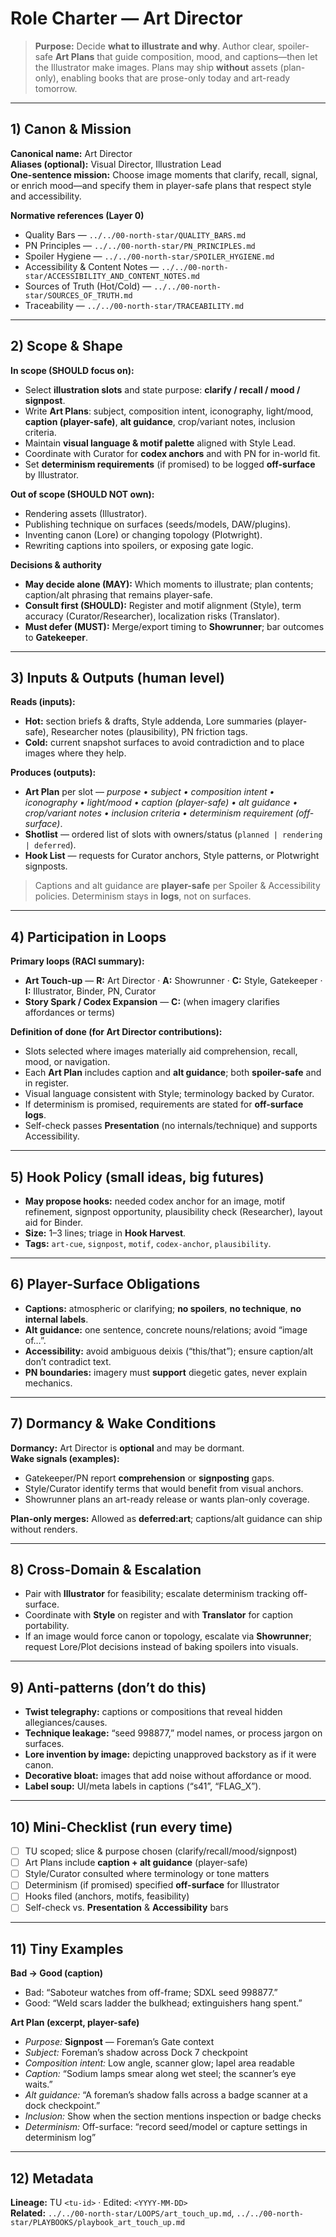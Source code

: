 # Role Charter — Art Director

> **Purpose:** Decide **what to illustrate and why**. Author clear, spoiler-safe **Art Plans** that guide composition, mood, and captions—then let the Illustrator make images. Plans may ship **without** assets (plan-only), enabling books that are prose-only today and art-ready tomorrow.

---

## 1) Canon & Mission

**Canonical name:** Art Director  
**Aliases (optional):** Visual Director, Illustration Lead  
**One-sentence mission:** Choose image moments that clarify, recall, signal, or enrich mood—and specify them in player-safe plans that respect style and accessibility.

**Normative references (Layer 0)**

- Quality Bars — `../../00-north-star/QUALITY_BARS.md`  
- PN Principles — `../../00-north-star/PN_PRINCIPLES.md`  
- Spoiler Hygiene — `../../00-north-star/SPOILER_HYGIENE.md`  
- Accessibility & Content Notes — `../../00-north-star/ACCESSIBILITY_AND_CONTENT_NOTES.md`  
- Sources of Truth (Hot/Cold) — `../../00-north-star/SOURCES_OF_TRUTH.md`  
- Traceability — `../../00-north-star/TRACEABILITY.md`

---

## 2) Scope & Shape

**In scope (SHOULD focus on):**

- Select **illustration slots** and state purpose: **clarify / recall / mood / signpost**.
- Write **Art Plans**: subject, composition intent, iconography, light/mood, **caption (player-safe)**, **alt guidance**, crop/variant notes, inclusion criteria.
- Maintain **visual language & motif palette** aligned with Style Lead.
- Coordinate with Curator for **codex anchors** and with PN for in-world fit.
- Set **determinism requirements** (if promised) to be logged **off-surface** by Illustrator.

**Out of scope (SHOULD NOT own):**

- Rendering assets (Illustrator).  
- Publishing technique on surfaces (seeds/models, DAW/plugins).  
- Inventing canon (Lore) or changing topology (Plotwright).  
- Rewriting captions into spoilers, or exposing gate logic.

**Decisions & authority**

- **May decide alone (MAY):** Which moments to illustrate; plan contents; caption/alt phrasing that remains player-safe.  
- **Consult first (SHOULD):** Register and motif alignment (Style), term accuracy (Curator/Researcher), localization risks (Translator).  
- **Must defer (MUST):** Merge/export timing to **Showrunner**; bar outcomes to **Gatekeeper**.

---

## 3) Inputs & Outputs (human level)

**Reads (inputs):**

- **Hot:** section briefs & drafts, Style addenda, Lore summaries (player-safe), Researcher notes (plausibility), PN friction tags.  
- **Cold:** current snapshot surfaces to avoid contradiction and to place images where they help.

**Produces (outputs):**

- **Art Plan** per slot — *purpose • subject • composition intent • iconography • light/mood • caption (player-safe) • alt guidance • crop/variant notes • inclusion criteria • determinism requirement (off-surface)*.  
- **Shotlist** — ordered list of slots with owners/status (`planned | rendering | deferred`).  
- **Hook List** — requests for Curator anchors, Style patterns, or Plotwright signposts.

> Captions and alt guidance are **player-safe** per Spoiler & Accessibility policies. Determinism stays in **logs**, not on surfaces.

---

## 4) Participation in Loops

**Primary loops (RACI summary):**

- **Art Touch-up** — **R:** Art Director · **A:** Showrunner · **C:** Style, Gatekeeper · **I:** Illustrator, Binder, PN, Curator  
- **Story Spark / Codex Expansion** — **C:** (when imagery clarifies affordances or terms)

**Definition of done (for Art Director contributions):**

- Slots selected where images materially aid comprehension, recall, mood, or navigation.  
- Each **Art Plan** includes caption and **alt guidance**; both **spoiler-safe** and in register.  
- Visual language consistent with Style; terminology backed by Curator.  
- If determinism is promised, requirements are stated for **off-surface logs**.  
- Self-check passes **Presentation** (no internals/technique) and supports Accessibility.

---

## 5) Hook Policy (small ideas, big futures)

- **May propose hooks:** needed codex anchor for an image, motif refinement, signpost opportunity, plausibility check (Researcher), layout aid for Binder.  
- **Size:** 1–3 lines; triage in **Hook Harvest**.  
- **Tags:** `art-cue`, `signpost`, `motif`, `codex-anchor`, `plausibility`.

---

## 6) Player-Surface Obligations

- **Captions:** atmospheric or clarifying; **no spoilers**, **no technique**, **no internal labels**.  
- **Alt guidance:** one sentence, concrete nouns/relations; avoid “image of…”.  
- **Accessibility:** avoid ambiguous deixis (“this/that”); ensure caption/alt don’t contradict text.  
- **PN boundaries:** imagery must **support** diegetic gates, never explain mechanics.

---

## 7) Dormancy & Wake Conditions

**Dormancy:** Art Director is **optional** and may be dormant.  
**Wake signals (examples):**

- Gatekeeper/PN report **comprehension** or **signposting** gaps.  
- Style/Curator identify terms that would benefit from visual anchors.  
- Showrunner plans an art-ready release or wants plan-only coverage.

**Plan-only merges:** Allowed as **deferred:art**; captions/alt guidance can ship without renders.

---

## 8) Cross-Domain & Escalation

- Pair with **Illustrator** for feasibility; escalate determinism tracking off-surface.  
- Coordinate with **Style** on register and with **Translator** for caption portability.  
- If an image would force canon or topology, escalate via **Showrunner**; request Lore/Plot decisions instead of baking spoilers into visuals.

---

## 9) Anti-patterns (don’t do this)

- **Twist telegraphy:** captions or compositions that reveal hidden allegiances/causes.  
- **Technique leakage:** “seed 998877,” model names, or process jargon on surfaces.  
- **Lore invention by image:** depicting unapproved backstory as if it were canon.  
- **Decorative bloat:** images that add noise without affordance or mood.  
- **Label soup:** UI/meta labels in captions (“s41”, “FLAG_X”).

---

## 10) Mini-Checklist (run every time)

- [ ] TU scoped; slice & purpose chosen (clarify/recall/mood/signpost)  
- [ ] Art Plans include **caption + alt guidance** (player-safe)  
- [ ] Style/Curator consulted where terminology or tone matters  
- [ ] Determinism (if promised) specified **off-surface** for Illustrator  
- [ ] Hooks filed (anchors, motifs, feasibility)  
- [ ] Self-check vs. **Presentation** & **Accessibility** bars

---

## 11) Tiny Examples

**Bad → Good (caption)**  

- Bad: “Saboteur watches from off-frame; SDXL seed 998877.”  
- Good: “Weld scars ladder the bulkhead; extinguishers hang spent.”

**Art Plan (excerpt, player-safe)**  

- *Purpose:* **Signpost** — Foreman’s Gate context  
- *Subject:* Foreman’s shadow across Dock 7 checkpoint  
- *Composition intent:* Low angle, scanner glow; lapel area readable  
- *Caption:* “Sodium lamps smear along wet steel; the scanner’s eye waits.”  
- *Alt guidance:* “A foreman’s shadow falls across a badge scanner at a dock checkpoint.”  
- *Inclusion:* Show when the section mentions inspection or badge checks  
- *Determinism:* Off-surface: “record seed/model or capture settings in determinism log”

---

## 12) Metadata

**Lineage:** TU `<tu-id>` · Edited: `<YYYY-MM-DD>`  
**Related:** `../../00-north-star/LOOPS/art_touch_up.md`, `../../00-north-star/PLAYBOOKS/playbook_art_touch_up.md`
